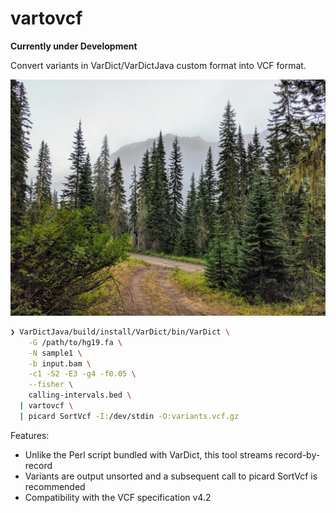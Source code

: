 # vartovcf

**Currently under Development**

Convert variants in VarDict/VarDictJava custom format into VCF format.

![The Pacific Northwest - Fish Lake](docs/cover.jpg)

```bash
❯ VarDictJava/build/install/VarDict/bin/VarDict \
    -G /path/to/hg19.fa \
    -N sample1 \
    -b input.bam \
    -c1 -S2 -E3 -g4 -f0.05 \
    --fisher \
    calling-intervals.bed \
  | vartovcf \
  | picard SortVcf -I:/dev/stdin -O:variants.vcf.gz
```

Features:

- Unlike the Perl script bundled with VarDict, this tool streams record-by-record
- Variants are output unsorted and a subsequent call to picard SortVcf is recommended
- Compatibility with the VCF specification v4.2
